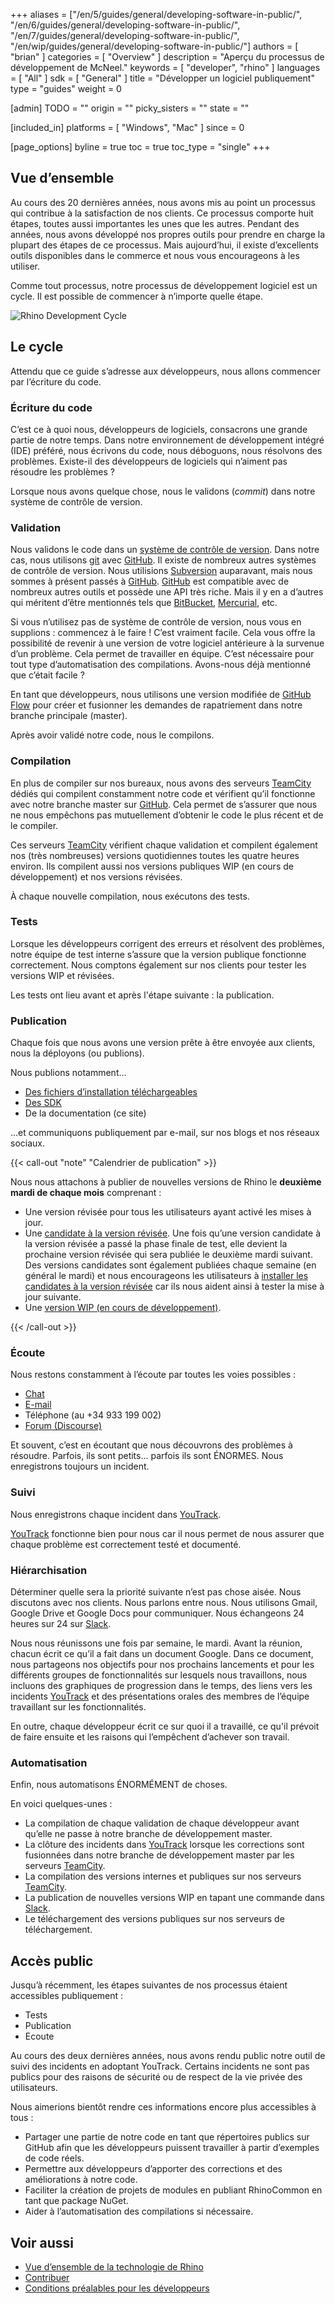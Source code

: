 +++
aliases = ["/en/5/guides/general/developing-software-in-public/", "/en/6/guides/general/developing-software-in-public/", "/en/7/guides/general/developing-software-in-public/", "/en/wip/guides/general/developing-software-in-public/"]
authors = [ "brian" ]
categories = [ "Overview" ]
description = "Aperçu du processus de développement de McNeel."
keywords = [ "developer", "rhino" ]
languages = [ "All" ]
sdk = [ "General" ]
title = "Développer un logiciel publiquement"
type = "guides"
weight = 0

[admin]
TODO = ""
origin = ""
picky_sisters = ""
state = ""

[included_in]
platforms = [ "Windows", "Mac" ]
since = 0

[page_options]
byline = true
toc = true
toc_type = "single"
+++


## Vue d’ensemble

Au cours des 20 dernières années, nous avons mis au point un processus qui contribue à la satisfaction de nos clients.  Ce processus comporte huit étapes, toutes aussi importantes les unes que les autres.  Pendant des années, nous avons développé nos propres outils pour prendre en charge la plupart des étapes de ce processus.  Mais aujourd’hui, il existe d’excellents outils disponibles dans le commerce et nous vous encourageons à les utiliser.

Comme tout processus, notre processus de développement logiciel est un cycle.  Il est possible de commencer à n’importe quelle étape.

![Rhino Development Cycle](/images/developing-software-in-public-01.png)

## Le cycle

Attendu que ce guide s’adresse aux développeurs, nous allons commencer par l’écriture du code.

### Écriture du code

C’est ce à quoi nous, développeurs de logiciels, consacrons une grande partie de notre temps.  Dans notre environnement de développement intégré (IDE) préféré, nous écrivons du code, nous déboguons, nous résolvons des problèmes.  Existe-il des développeurs de logiciels qui n’aiment pas résoudre les problèmes ?

Lorsque nous avons quelque chose, nous le validons (*commit*) dans notre système de contrôle de version.

### Validation

Nous validons le code dans un [système de contrôle de version](https://en.wikipedia.org/wiki/Version_control).  Dans notre cas, nous utilisons [git](https://git-scm.com/) avec [GitHub](https://github.com/).  Il existe de nombreux autres systèmes de contrôle de version.  Nous utilisions [Subversion](https://subversion.apache.org/) auparavant, mais nous sommes à présent passés à [GitHub](https://github.com/).  [GitHub](https://github.com/) est compatible avec de nombreux autres outils et possède une API très riche.  Mais il y en a d’autres qui méritent d’être mentionnés tels que [BitBucket](https://bitbucket.org), [Mercurial](https://www.mercurial-scm.org/), etc.

Si vous n’utilisez pas de système de contrôle de version, nous vous en supplions : commencez à le faire !  C’est vraiment facile.  Cela vous offre la possibilité de revenir à une version de votre logiciel antérieure à la survenue d’un problème.  Cela permet de travailler en équipe.  C’est nécessaire pour tout type d’automatisation des compilations.  Avons-nous déjà mentionné que c’était facile ?

En tant que développeurs, nous utilisons une version modifiée de [GitHub Flow](https://guides.github.com/introduction/flow/) pour créer et fusionner les demandes de rapatriement dans notre branche principale (master).

Après avoir validé notre code, nous le compilons.

### Compilation

En plus de compiler sur nos bureaux, nous avons des serveurs [TeamCity](https://www.jetbrains.com/teamcity/) dédiés qui compilent constamment notre code et vérifient qu’il fonctionne avec notre branche master sur [GitHub](https://github.com/).  Cela permet de s’assurer que nous ne nous empêchons pas mutuellement d’obtenir le code le plus récent et de le compiler.

Ces serveurs [TeamCity](https://www.jetbrains.com/teamcity/) vérifient chaque validation et compilent également nos (très nombreuses) versions quotidiennes toutes les quatre heures environ.  Ils compilent aussi nos versions publiques WIP (en cours de développement) et nos versions révisées.

À chaque nouvelle compilation, nous exécutons des tests.

### Tests

Lorsque les développeurs corrigent des erreurs et résolvent des problèmes, notre équipe de test interne s’assure que la version publique fonctionne correctement.  Nous comptons également sur nos clients pour tester les versions WIP et révisées.

Les tests ont lieu avant et après l'étape suivante : la publication.

### Publication

Chaque fois que nous avons une version prête à être envoyée aux clients, nous la déployons (ou publions).

Nous publions notamment...

- [Des fichiers d’installation téléchargeables](http://www.rhino3d.com/download)
- [Des SDK](http://developer.mcneel.com)
- De la documentation (ce site)

...et communiquons publiquement par e-mail, sur nos blogs et nos réseaux sociaux.

{{< call-out "note" "Calendrier de publication" >}}

Nous nous attachons à publier de nouvelles versions de Rhino le **deuxième mardi de chaque mois** comprenant :

- Une version révisée pour tous les utilisateurs ayant activé les mises à jour.
- Une [candidate à la version révisée](https://discourse.mcneel.com/t/rhino-service-release-candidates/53358). Une fois qu’une version candidate à la version révisée a passé la phase finale de test, elle devient la prochaine version révisée qui sera publiée le deuxième mardi suivant. Des versions candidates sont également publiées chaque semaine (en général le mardi) et nous encourageons les utilisateurs à [installer les candidates à la version révisée](https://discourse.mcneel.com/t/rhino-service-release-candidates/53358) car ils nous aident ainsi à tester la mise à jour suivante.
- Une [version WIP (en cours de développement)](https://discourse.mcneel.com/t/welcome-to-serengeti/9612).

{{< /call-out >}}

### Écoute

Nous restons constamment à l’écoute par toutes les voies possibles :

- [Chat](http://www.rhino3d.com/support#)
- [E-mail](mailto:tech@mcneel.com)
- Téléphone (au +34 933 199 002)
- [Forum (Discourse)](https://discourse.mcneel.com/)

Et souvent, c’est en écoutant que nous découvrons des problèmes à résoudre.  Parfois, ils sont petits... parfois ils sont ÉNORMES.  Nous enregistrons toujours un incident.

### Suivi

Nous enregistrons chaque incident dans [YouTrack](https://mcneel.myjetbrains.com).

[YouTrack](https://mcneel.myjetbrains.com) fonctionne bien pour nous car il nous permet de nous assurer que chaque problème est correctement testé et documenté.

### Hiérarchisation

Déterminer quelle sera la priorité suivante n’est pas chose aisée.  Nous discutons avec nos clients.  Nous parlons entre nous.  Nous utilisons Gmail, Google Drive et Google Docs pour communiquer.  Nous échangeons 24 heures sur 24 sur [Slack](https://slack.com/).

Nous nous réunissons une fois par semaine, le mardi.  Avant la réunion, chacun écrit ce qu’il a fait dans un document Google. Dans ce document, nous partageons nos objectifs pour nos prochains lancements et pour les différents groupes de fonctionnalités sur lesquels nous travaillons, nous incluons des graphiques de progression dans le temps, des liens vers les incidents [YouTrack](https://mcneel.myjetbrains.com) et des présentations orales des membres de l’équipe travaillant sur les fonctionnalités.

En outre, chaque développeur écrit ce sur quoi il a travaillé, ce qu'il prévoit de faire ensuite et les raisons qui l’empêchent d’achever son travail.

### Automatisation

Enfin, nous automatisons ÉNORMÉMENT de choses.

En voici quelques-unes :

- La compilation de chaque validation de chaque développeur avant qu’elle ne passe à notre branche de développement master.
- La clôture des incidents dans [YouTrack](https://mcneel.myjetbrains.com) lorsque les corrections sont fusionnées dans notre branche de développement master par les serveurs [TeamCity](https://www.jetbrains.com/teamcity/).
- La compilation des versions internes et publiques sur nos serveurs [TeamCity](https://www.jetbrains.com/teamcity/).
- La publication de nouvelles versions WIP en tapant une commande dans [Slack](https://slack.com/).
- Le téléchargement des versions publiques sur nos serveurs de téléchargement.

## Accès public

Jusqu’à récemment, les étapes suivantes de nos processus étaient accessibles publiquement :

- Tests
- Publication
- Ecoute

Au cours des deux dernières années, nous avons rendu public notre outil de suivi des incidents en adoptant YouTrack.  Certains incidents ne sont pas publics pour des raisons de sécurité ou de respect de la vie privée des utilisateurs.

Nous aimerions bientôt rendre ces informations encore plus accessibles à tous :

- Partager une partie de notre code en tant que répertoires publics sur GitHub afin que les développeurs puissent travailler à partir d’exemples de code réels.
- Permettre aux développeurs d’apporter des corrections et des améliorations à notre code.
- Faciliter la création de projets de modules en publiant RhinoCommon en tant que package NuGet.
- Aider à l’automatisation des compilations si nécessaire.

## Voir aussi

- [Vue d’ensemble de la technologie de Rhino](/guides/general/rhino-technology-overview)
- [Contribuer](/guides/general/contributing)
- [Conditions préalables pour les développeurs](/guides/general/rhino-developer-prerequisites)
